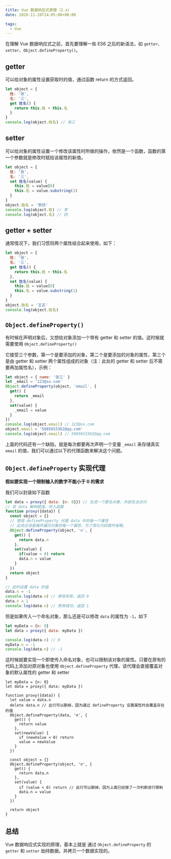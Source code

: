 ```yaml
---
title: Vue 数据响应式原理（2.x）
date: 2020-11-28T14:05:00+08:00

tags:
  - Vue
---
```


在理解 Vue 数据响应式之前，首先要理解一些 ES6 之后的新语法，如 `getter`、`setter`、`Object.defineProperty()`。

## getter

可以给对象的属性设置获取时的值，通过函数 return 的方式返回。

```js
let object = {
  姓: '张',
  名: '三',
  get 姓名() {
    return this.姓 + this.名
  }
}
console.log(object.姓名) // 张三
```

## setter

可以给对象的属性设置一个修改该属性时所做的操作，依然是一个函数，函数的第一个参数就是修改时赋给该属性的新值。

```js
let object = {
  姓: '张',
  名: '三',
  set 姓名(value) {
    this.姓 = value[0]
    this.名 = value.substring(1)
  }
}
object.姓名 = '李四'
console.log(object.姓) // 李
console.log(object.名) // 四
```

## getter + setter

通常情况下，我们习惯将两个属性结合起来使用，如下：

```js
let object = {
  姓: '张',
  名: '三',
  get 姓名() {
    return this.姓 + this.名
  },
  set 姓名(value) {
    this.姓 = value[0]
    this.名 = value.substring(1)
  }
}
object.姓名 = '王五'
console.log(object.姓名)
```

## `Object.defineProperty()`

有时候在声明对象后，又想给对象添加一个带有 getter 和 setter 的值。这时候就需要使用 `Object.defineProperty()`

它接受三个参数，第一个是要添加的对象，第二个是要添加的对象的属性，第三个是由 getter 和 setter 两个属性组成的对象（注：此处的 getter 和 setter 后不需要再加属性名），示例：

```js
let object = { name: '张三' }
let _email = '123@xx.com'
Object.defineProperty(object, 'email', {
  get() {
    return _email
  },
  set(value) {
    _email = value
  }
})
console.log(object.email) // 123@xx.com
object.email = '5885653362@qq.com'
console.log(object.email) // 5885653362@qq.com
```

上面的代码还有一个缺陷，就是每次都要再次声明一个变量 `_email` 来存储真实 `email` 的值，我们可以通过以下的代理函数来解决这个问题。

## `Object.defineProperty` 实现代理

**假如要实现一个限制输入的数字不能小于 0 的需求**

我们可以封装如下函数

```js
let data = proxy({ data: {n: 0}}) // 生成一个匿名对象，外部无法访问
// 将 data 解构赋值，传入函数
function proxy({data}) {
  const object = {}
  // 使用 defineProperty 代理 data 中的每一个属性
  // 此处应该是循环遍历对象的每一个属性，为了简化代码暂时省略。
  Object.defineProperty(object, 'n', {
    get() {
      return data.n
    },
    set(value) {
      if(value < 0) return
      data.n = value
    }
  })
  return object
}

// 此时设置 data 的值
data.n = -1
console.log(data.n) // 修改失败，返回 0
data.n = 1
console.log(data.n) // 修改成功，返回 1
```

但是如果传入一个命名对象，那么还是可以修改 `data` 的属性为 `-1`，如下

```js
let myData = {n: 0}
let data = proxy({ data: myData })

console.log(data.n) // 0
myData.n = -1
console.log(data.n) // -1
```

这时候就要实现一个即使传入命名对象，也可以限制该对象的属性。只要在原有的代码上添加对原对象也使用 `Object.defineProperty` 代理，该代理会直接覆盖对象的默认属性的 getter 和 setter

```js{5-15}
let myData = {n: 0}
let data = proxy({ data: myData })

function proxy({data}) {
  let value = data.n
  delete data.n // 此行可以删掉，因为通过 defineProperty 设置属性时会覆盖存在的值
  Object.defineProperty(data, 'n', {
    get() {
      return value
    },
    set(newValue) {
      if (newValue < 0) return
      value = newValue
    }
  })

  const object = {}
  Object.defineProperty(object, 'n', {
    get() {
      return data.n
    },
    set(value) {
      if (value < 0) return // 此行可以删掉，因为上面已经做了一次判断进行限制
      data.n = value
    }
  })

  return object
}
```

## 总结

Vue 数据响应式实现的原理，基本上就是 通过 `Object.defineProperty` 的 `getter` 和 `setter` 劫持数据。并拷贝一个数据实现的。
